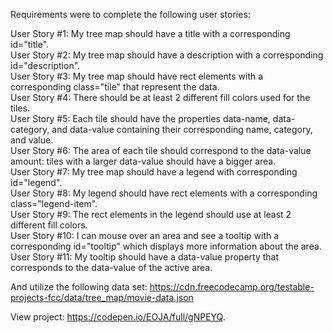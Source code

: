 Requirements were to complete the following user stories:

User Story #1: My tree map should have a title with a corresponding id="title".  
User Story #2: My tree map should have a description with a corresponding id="description".  
User Story #3: My tree map should have rect elements with a corresponding class="tile" that represent the data.  
User Story #4: There should be at least 2 different fill colors used for the tiles.  
User Story #5: Each tile should have the properties data-name, data-category, and data-value containing their corresponding name, category, and value.  
User Story #6: The area of each tile should correspond to the data-value amount: tiles with a larger data-value should have a bigger area.  
User Story #7: My tree map should have a legend with corresponding id="legend".  
User Story #8: My legend should have rect elements with a corresponding class="legend-item".  
User Story #9: The rect elements in the legend should use at least 2 different fill colors.  
User Story #10: I can mouse over an area and see a tooltip with a corresponding id="tooltip" which displays more information about the area.  
User Story #11: My tooltip should have a data-value property that corresponds to the data-value of the active area.  

And utilize the following data set:
https://cdn.freecodecamp.org/testable-projects-fcc/data/tree_map/movie-data.json

View project: https://codepen.io/EOJA/full/gNPEYQ.
